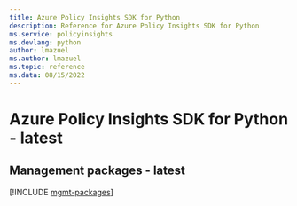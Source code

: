 ```yaml
---
title: Azure Policy Insights SDK for Python
description: Reference for Azure Policy Insights SDK for Python
ms.service: policyinsights
ms.devlang: python
author: lmazuel
ms.author: lmazuel
ms.topic: reference
ms.data: 08/15/2022
---
```

# Azure Policy Insights SDK for Python - latest

## Management packages - latest
[!INCLUDE [mgmt-packages](policy-insights-mgmt-index.md)]